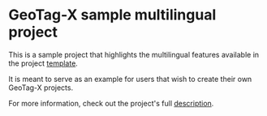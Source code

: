 # GeoTag-X sample multilingual project

This is a sample project that highlights the multilingual features available in the project [template][geotagx-project-template].

It is meant to serve as an example for users that wish to create their own GeoTag-X projects.


For more information, check out the project's full [description][long_description].


[geotagx-project-template]:https://github.com/geotagx/geotagx-project-template
[long_description]:long_description.md
